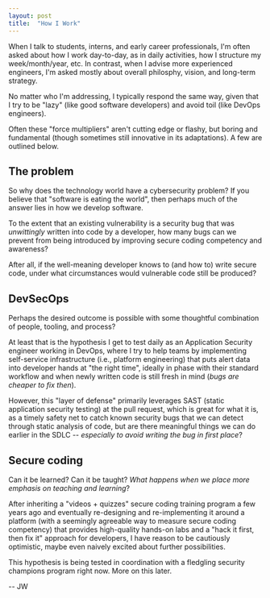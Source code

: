 ```yaml
---
layout: post
title:  "How I Work"
---
```

When I talk to students, interns, and early career professionals, I'm often asked about how I work day-to-day, as in daily activities, how I structure my week/month/year, etc. In contrast, when I advise more experienced engineers, I'm asked mostly about overall philosphy, vision, and long-term strategy. 

No matter who I'm addressing, I typically respond the same way, given that I try to be "lazy" (like good software developers) and avoid toil (like DevOps engineers).

Often these "force multipliers" aren't cutting edge or flashy, but boring and fundamental (though sometimes still innovative in its adaptations). A few are outlined below.

## The problem
So why does the technology world have a cybersecurity problem? If you believe that "software is eating the world", then perhaps much of the answer lies in how we develop software.

To the extent that an existing vulnerability is a security bug that was _unwittingly_ written into code by a developer, how many bugs can we prevent from being introduced by improving secure coding competency and awareness?

After all, if the well-meaning developer knows to (and how to) write secure code, under what circumstances would vulnerable code still be produced?

## DevSecOps
Perhaps the desired outcome is possible with some thoughtful combination of people, tooling, and process? 

At least that is the hypothesis I get to test daily as an Application Security engineer working in DevOps, where I try to help teams by implementing self-service infrastructure (i.e., platform engineering) that puts alert data into developer hands at "the right time", ideally in phase with their standard workflow and when newly written code is still fresh in mind (_bugs are cheaper to fix then_).

However, this "layer of defense" primarily leverages SAST (static application security testing) at the pull request, which is great for what it is, as a timely safety net to catch known security bugs that we can detect through static analysis of code, but are there meaningful things we can do earlier in the SDLC -- _especially to avoid writing the bug in first place_?

## Secure coding
Can it be learned? Can it be taught? _What happens when we place more emphasis on teaching and learning_?

After inheriting a "videos + quizzes" secure coding training program a few years ago and eventually re-designing and re-implementing it around a platform (with a seemingly agreeable way to measure secure coding competency) that provides high-quality hands-on labs and a "hack it first, then fix it" approach for developers, I have reason to be cautiously optimistic, maybe even naively excited about further possibilities.

This hypothesis is being tested in coordination with a fledgling security champions program right now. More on this later.

-- JW
